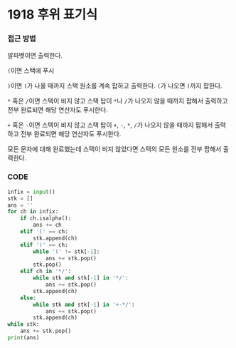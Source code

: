 # 1918 후위 표기식



### 접근 방법

알파벳이면 출력한다.

`(`이면 스택에 푸시

`)`이면 `(`가 나올 때까지 스택 원소를 계속 팝하고 출력한다. `(`가 나오면 `(`까지 팝한다.

`*` 혹은 `/`이면 스택이 비지 않고 스택 탑이 `*`나 `/`가 나오지 않을 때까지 팝해서 출력하고 전부 완료되면 해당 연산자도 푸시한다.

`+` 혹은 `-`이면 스택이 비지 않고 스택 탑이 `+`, `-`, `*`, `/`가 나오지 않을 때까지 팝해서 출력하고 전부 완료되면 해당 연산자도 푸시한다.

모든 문자에 대해 완료했는데 스택이 비지 않았다면 스택의 모든 원소를 전부 팝해서 출력한다.



### CODE

```python
infix = input()
stk = []
ans = ''
for ch in infix:
    if ch.isalpha():
        ans += ch
    elif '(' == ch:
        stk.append(ch)
    elif ')' == ch:
        while '(' != stk[-1]:
            ans += stk.pop()
        stk.pop()
    elif ch in '*/':
        while stk and stk[-1] in '*/':
            ans += stk.pop()
        stk.append(ch)
    else:
        while stk and stk[-1] in '+-*/':
            ans += stk.pop()
        stk.append(ch)
while stk:
    ans += stk.pop()
print(ans)
```

